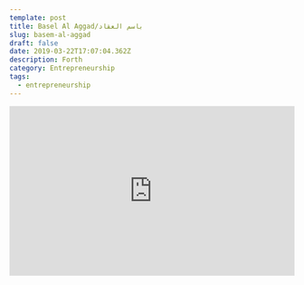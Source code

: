 ```yaml
---
template: post
title: Basel Al Aggad/باسم العقاد
slug: basem-al-aggad
draft: false
date: 2019-03-22T17:07:04.362Z
description: Forth
category: Entrepreneurship
tags:
  - entrepreneurship
---
```

<iframe width="100%" height="300" scrolling="no" frameborder="no" allow="autoplay" src="https://w.soundcloud.com/player/?url=https%3A//api.soundcloud.com/tracks/339587951&color=%23ff5500&auto_play=false&hide_related=false&show_comments=true&show_user=true&show_reposts=false&show_teaser=true&visual=true"></iframe>
